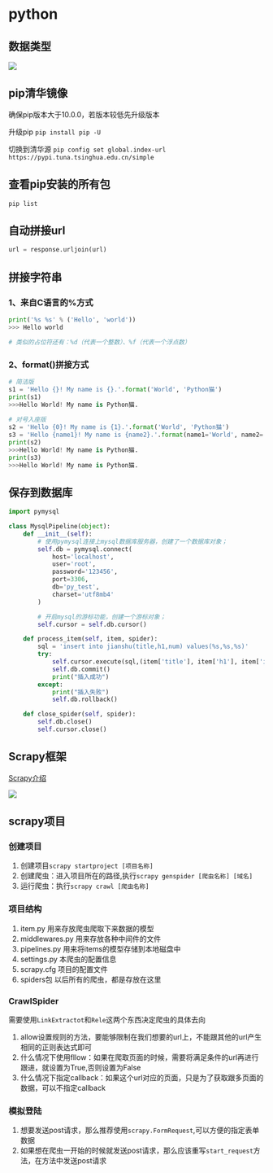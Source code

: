 # python
## 数据类型
![](https://gitee.com/jianglin521/picgoImg/raw/master/img/20200324083829.png)


## pip清华镜像
确保pip版本大于10.0.0，若版本较低先升级版本

升级pip `pip install pip -U`

切换到清华源 `pip config set global.index-url https://pypi.tuna.tsinghua.edu.cn/simple`

## 查看pip安装的所有包
`pip list`

## 自动拼接url
```py
url = response.urljoin(url)
```

## 拼接字符串
### 1、来自C语言的%方式
```py
print('%s %s' % ('Hello', 'world'))
>>> Hello world

# 类似的占位符还有：%d（代表一个整数）、%f（代表一个浮点数）
```
### 2、format()拼接方式
```py
# 简洁版
s1 = 'Hello {}! My name is {}.'.format('World', 'Python猫')
print(s1)
>>>Hello World! My name is Python猫.
 
# 对号入座版
s2 = 'Hello {0}! My name is {1}.'.format('World', 'Python猫')
s3 = 'Hello {name1}! My name is {name2}.'.format(name1='World', name2='Python猫')
print(s2)
>>>Hello World! My name is Python猫.
print(s3)
>>>Hello World! My name is Python猫.
```


## 保存到数据库
```py
import pymysql

class MysqlPipeline(object):
    def __init__(self):
        # 使用pymysql连接上mysql数据库服务器，创建了一个数据库对象；
        self.db = pymysql.connect(
            host='localhost',
            user='root',
            password='123456',
            port=3306,
            db='py_test',
            charset='utf8mb4'
        )

        # 开启mysql的游标功能，创建一个游标对象；              
        self.cursor = self.db.cursor()

    def process_item(self, item, spider):
        sql = 'insert into jianshu(title,h1,num) values(%s,%s,%s)'
        try:
            self.cursor.execute(sql,(item['title'], item['h1'], item['index']))
            self.db.commit()
            print("插入成功")
        except:
            print("插入失败")
            self.db.rollback()

    def close_spider(self, spider):
        self.db.close()
        self.cursor.close()
```

## Scrapy框架
[Scrapy介绍](https://www.jianshu.com/p/02cecfad9ef0)

![](https://gitee.com/jianglin521/picgoImg/raw/master/img/20200403090433.webp)

## scrapy项目
### 创建项目
1. 创建项目`scrapy startproject [项目名称]`
2. 创建爬虫：进入项目所在的路径,执行`scrapy genspider [爬虫名称] [域名]`
3. 运行爬虫：执行`scrapy crawl [爬虫名称]`

### 项目结构
1. item.py 用来存放爬虫爬取下来数据的模型
2. middlewares.py 用来存放各种中间件的文件
3. pipelines.py 用来将items的模型存储到本地磁盘中
4. settings.py 本爬虫的配置信息
5. scrapy.cfg 项目的配置文件
6. spiders包 以后所有的爬虫，都是存放在这里

### CrawlSpider
需要使用`LinkExtractot`和`Rele`这两个东西决定爬虫的具体去向
1. allow设置规则的方法，要能够限制在我们想要的url上，不能跟其他的url产生相同的正则表达式即可
2. 什么情况下使用fllow：如果在爬取页面的时候，需要将满足条件的url再进行跟进，就设置为True,否则设置为False
3. 什么情况下指定callback：如果这个url对应的页面，只是为了获取跟多页面的数据，可以不指定callback

### 模拟登陆
1. 想要发送post请求，那么推荐使用`scrapy.FormRequest`,可以方便的指定表单数据
2. 如果想在爬虫一开始的时候就发送post请求，那么应该重写`start_request`方法，在方法中发送post请求




